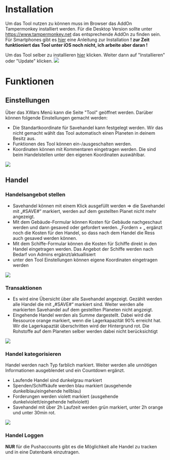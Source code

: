 # Installation
Um das Tool nutzen zu können muss im Browser das AddOn Tampermonkey installiert werden. Für die Desktop Version sollte unter https://www.tampermonkey.net das entsprechende AddOn zu finden sein. Für Smartphones gibt es  [hier](https://chrunos.com/tampermonkey-scripts-for-mobile/) eine Anleitung zur Installation
**! zur Zeit funktioniert das Tool unter iOS noch nicht, ich arbeite aber daran !**

Um das Tool selber zu installieren [hier](https://github.com/BenniBaerenstark/DG-Tool/raw/main/main.user.js) klicken. Weiter dann auf "Installieren" oder "Update" klicken.
[![](https://cdn.discordapp.com/attachments/768588157780230184/1168268077377540199/image.png?ex=6551256f&is=653eb06f&hm=ad0c06ca7c61e50f4705e96851b7d365c89b0c7d0b2d59f5c5c06b2f96cc15bb&)](https://cdn.discordapp.com/attachments/768588157780230184/1168268077377540199/image.png?ex=6551256f&is=653eb06f&hm=ad0c06ca7c61e50f4705e96851b7d365c89b0c7d0b2d59f5c5c06b2f96cc15bb&)
# Funktionen
## Einstellungen
Über das XWars Menü kann die Seite "Tool" geöffnet werden. Darüber können folgende Einstellungen gemacht werden:
- Die Standartkoordinate für Savehandel kann festgelegt werden. Wir das nicht gemacht wählt das Tool automatisch einen Planeten in deinem Besitz aus.
- Funktionen des Tool können ein-/ausgeschalten werden.
- Koordinaten können mit Kommentaren eingetragen werden. Die sind beim Handelstellen unter den eigenen Koordinaten auswählbar.
<picture>
  <img src="https://cdn.discordapp.com/attachments/768588157780230184/1168265401763901470/image.png?ex=655122f1&is=653eadf1&hm=a03f7c3baaf342d191e1e62afe950ae25e2583b7982a37b7089a5b1322c63143&">
</picture>

## Handel
### Handelsangebot stellen
- Savehandel können mit einem Klick ausgefüllt werden => die Savehandel mit „#SAVE#“ markiert, werden auf dem gestellten Planet nicht mehr angezeigt.
- Mit dem Gebäude-Formular können Kosten für Gebäude nachgeschaut werden und dann gesaved oder gefordert werden. „Fordern + „ ergänzt noch die Kosten für den Handel, so dass nach dem Handel die Ress auch gesaved werden können.
- Mit dem Schiffe-Formular können die Kosten für Schiffe direkt in den Handel eingetragen werden. Das Angebot der  Schiffe werden nach Bedarf von Admins ergänzt/aktuallisiert
- unter den Tool Einstellungen können eigene Koordinaten eingetragen werden 
<picture>
  <img src="https://cdn.discordapp.com/attachments/1129020455924269116/1129031948887670894/image.png">
</picture>

### Transaktionen
 - Es wird eine Übersicht über alle Savehandel angezeigt. Gezählt werden alle Handel die mit „#SAVE#“ markiert sind. Weiter werden alle markierten Savehandel  auf dem gestellten Planeten nicht angzeigt.
 - Eingehende Handel werden als Summe dargestellt. Dabei wird die Ressource orange markiert, wenn die Lagerkapazität 90% erreicht hat. Wir die Lagerkapaztät überschritten wird der Hintergrund rot. Die Rohstoffe auf dem Planeten selber werden dabei nicht berücksichtigt

<picture>
  <img src="https://cdn.discordapp.com/attachments/642751065766232065/1154739499847389214/image.png?ex=654e1276&is=653b9d76&hm=de90e043f4dc18cf1af494ee98fb8c58dd18f2ea8f2816a719510d97a80673ec&">
</picture>

### Handel kategorisieren
Handel werden nach Typ farblich markiert. Weiter werden alle unnötigen Informationen ausgeblendet und ein Countdown ergänzt.
- Laufende Handel sind dunkelgrau markiert
- Spenden/Schiffkäufe werden blau markiert (ausgehende dunkelblau/eingehende hellblau)
- Forderungen werden violett markiert (ausgehende dunkelviolett/eingehende hellviolett)
- Savehandel mit über 2h Laufzeit werden grün markiert, unter 2h orange und unter 30min rot.

<picture>
  <img src="https://cdn.discordapp.com/attachments/1129020455924269116/1143630012646428772/image.png?ex=654a91f2&is=65381cf2&hm=e5c6293dc67d63d936692ab44448a35ee223491cab2e64b5c0c6d1df45d0d05a&">
</picture>

### Handel Loggen
**NUR** für die Pushaccounts gibt es die Möglichkeit alle Handel zu tracken und in eine Datenbank einzutragen. 

